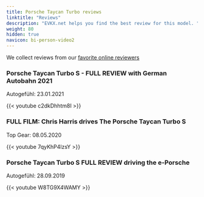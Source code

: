 ```yaml
---
title: Porsche Taycan Turbo reviews
linktitle: "Reviews"
description: "EVKX.net helps you find the best review for this model. "
weight: 80
hidden: true
navicon: bi-person-video2
---
```

We collect reviews from our [favorite online reviewers](../../../../../guides/evreviewers/)

<div class="container text-center shadow p-2 pe-4 mb-5 bg-body-tertiary rounded border">
<h3>Porsche Taycan Turbo S - FULL REVIEW with German Autobahn 2021</h3>
<p>Autogefühl: 23.01.2021</p>

{{< youtube c2dkDhhtm8I >}}

</div>
<div class="container text-center shadow p-2 pe-4 mb-5 bg-body-tertiary rounded border">
<h3>FULL FILM: Chris Harris drives The Porsche Taycan Turbo S</h3>
<p>Top Gear: 08.05.2020</p>

{{< youtube 7qyKhP4lzsY >}}

</div>
<div class="container text-center shadow p-2 pe-4 mb-5 bg-body-tertiary rounded border">
<h3>Porsche Taycan Turbo S FULL REVIEW driving the e-Porsche</h3>
<p>Autogefühl: 28.09.2019</p>

{{< youtube W8TG9X4WAMY >}}

</div>
